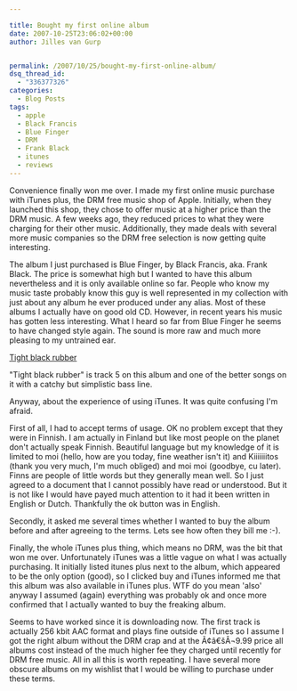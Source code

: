 ```yaml
---

title: Bought my first online album
date: 2007-10-25T23:06:02+00:00
author: Jilles van Gurp


permalink: /2007/10/25/bought-my-first-online-album/
dsq_thread_id:
  - "336377326"
categories:
  - Blog Posts
tags:
  - apple
  - Black Francis
  - Blue Finger
  - DRM
  - Frank Black
  - itunes
  - reviews
---
```

Convenience finally won me over. I made my first online music purchase with iTunes plus, the DRM free music shop of Apple. Initially, when they launched this shop, they chose to offer music at a higher price than the DRM music. A few weeks ago, they reduced prices to what they were charging for their other music. Additionally, they made deals with several more music companies so the DRM free selection is now getting quite interesting.

The album I just purchased is Blue Finger, by Black Francis, aka. Frank Black. The price is somewhat high but I wanted to have this album nevertheless and it is only available online so far. People who know my music taste probably know this guy is well represented in my collection with just about any album he ever produced under any alias. Most of these albums I actually have on good old CD. However, in recent years his music has gotten less interesting. What I heard so far from Blue Finger he seems to have changed style again. The sound is more raw and much more pleasing to my untrained ear. 

[Tight black rubber](http://www.youtube.com/v/9pnvprcRt2o&rel=1)

"Tight black rubber" is track 5 on this album and one of the better songs on it with a catchy but simplistic bass line. 

Anyway, about the experience of using iTunes. It was quite confusing I'm afraid.

First of all, I had to accept terms of usage. OK no problem except that they were in Finnish. I am actually in Finland but like most people on the planet don't actually speak Finnish. Beautiful language but my knowledge of it is limited to moi (hello, how are you today, fine weather isn't it) and Kiiiiiiitos (thank you very much, I'm much obliged) and moi moi (goodbye, cu later). Finns are people of little words but they generally mean well. So I just agreed to a document that I cannot possibly have read or understood. But it is not like I would have payed much attention to it had it been written in English or Dutch. Thankfully the ok button was in English.

Secondly, it asked me several times whether I wanted to buy the album before and after agreeing to the terms. Lets see how often they bill me :-).

Finally, the whole iTunes plus thing, which means no DRM, was the bit that won me over. Unfortunately iTunes was a little vague on what I was actually purchasing. It initially listed itunes plus next to the album, which appeared to be the only option (good), so I clicked buy and iTunes informed me that this album was also available in iTunes plus. WTF do you mean 'also' anyway I assumed (again) everything was probably ok and once more confirmed that I actually wanted to buy the freaking album. 

Seems to have worked since it is downloading now. The first track is actually 256 kbit AAC format and plays fine outside of iTunes so I assume I got the right album without the DRM crap and at the Ã¢â€šÂ¬9.99 price all albums cost instead of the much higher fee they charged until recently for DRM free music. All in all this is worth repeating. I have several more obscure albums on my wishlist that I would be willing to purchase under these terms.